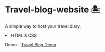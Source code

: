 # Travel-blog-website 🏝️​
A simple way to host your travel diary.
<li>HTML & CSS </li>

Demo - <a href="http://travel-blog-webdev.s3-website-us-east-1.amazonaws.com">Travel Blog Demo</a>

